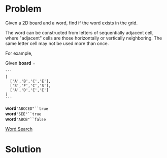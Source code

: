 
# Problem

Given a 2D board and a word, find if the word exists in the grid.

The word can be constructed from letters of sequentially adjacent cell, where
"adjacent" cells are those horizontally or vertically neighboring. The same
letter cell may not be used more than once.

For example,

Given **board** =

    ```
    [
      ['A','B','C','E'],
      ['S','F','C','S'],
      ['A','D','E','E']
    ]
    ```

**word**`"ABCCED"``true`  
**word**`"SEE"``true`  
**word**`"ABCB"``false`  



[Word Search](https://leetcode.com/problems/word-search)

# Solution



